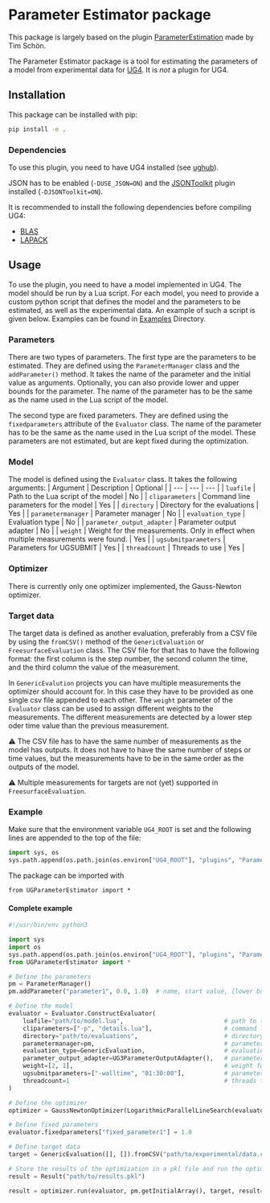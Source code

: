 # Parameter Estimator package

This package is largely based on the plugin [ParameterEstimation](https://github.com/UG4/plugin_ParameterEstimation) made by Tim Schön.

The Parameter Estimator package is a tool for estimating the parameters of a model from experimental data for [UG4](https://gcsc.uni-frankfurt.de/simulation-and-modelling/ug4). It is *not* a plugin for UG4.

## Installation

This package can be installed with pip:

```bash
pip install -e .
```

### Dependencies

To use this plugin, you need to have UG4 installed (see [ughub](https://github.com/UG4/ughub)).

JSON has to be enabled (`-DUSE_JSON=ON`) and the [JSONToolkit](https://github.com/UG4/JSONToolkit) plugin installed (`-DJSONToolkit=ON`).

It is recommended to install the following dependencies before compiling UG4:
- [BLAS](http://www.netlib.org/blas/)
- [LAPACK](http://www.netlib.org/lapack/)

## Usage

To use the plugin, you need to have a model implemented in UG4. The model should be run by a Lua script. For each model, you need to provide a custom python script that defines the model and the parameters to be estimated, as well as the experimental data. An example of such a script is given below. Examples can be found in [Examples](Examples/) Directory.

### Parameters

There are two types of parameters. The first type are the parameters to be estimated. They are defined using the `ParameterManager` class and the `addParameter()` method. It takes the name of the parameter and the initial value as arguments. Optionally, you can also provide lower and upper bounds for the parameter. The name of the parameter has to be the same as the name used in the Lua script of the model. 

The second type are fixed parameters. They are defined using the `fixedparameters` attribute of the `Evaluator` class. The name of the parameter has to be the same as the name used in the Lua script of the model. These parameters are not estimated, but are kept fixed during the optimization.

### Model

The model is defined using the `Evaluator` class. It takes the following arguments:
| Argument | Description | Optional |
| --- | --- | --- |
| `luafile` | Path to the Lua script of the model | No |
| `cliparameters` | Command line parameters for the model | Yes |
| `directory` | Directory for the evaluations | Yes |
| `parametermanager` | Parameter manager | No |
| `evaluation_type` | Evaluation type | No |
| `parameter_output_adapter` | Parameter output adapter | No |
| `weight` | Weight for the measurements. Only in effect when multiple measurements were found. | Yes |
| `ugsubmitparameters` | Parameters for UGSUBMIT | Yes |
| `threadcount` | Threads to use | Yes |


### Optimizer

There is currently only one optimizer implemented, the Gauss-Newton optimizer.


### Target data

The target data is defined as another evaluation, preferably from a CSV file by using the `fromCSV()` method of the `GenericEvaluation` or `FreesurfaceEvaluation` class. The CSV file for that has to have the following format: the first column is the step number, the second column the time, and the third column the value of the measurement. 

In `GenericEvalution` projects you can have multiple measurements the optimizer should account for. In this case they have to be provided as one single csv file appended to each other. The `weight` parameter of the `Evaluator` class can be used to assign different weights to the measurements. The different measurements are detected by a lower step oder time value than the previous measurement.

:warning: The CSV file has to have the same number of measurements as the model has outputs. It does not have to have the same number of steps or time values, but the measurements have to be in the same order as the outputs of the model.

:warning: Multiple measurements for targets are not (yet) supported in `FreesurfaceEvaluation`.

### Example

Make sure that the environment variable `UG4_ROOT` is set and the following lines are appended to the top of the file:
```python
import sys, os
sys.path.append(os.path.join(os.environ["UG4_ROOT"], "plugins", "ParameterEstimator", "python"))
```

The package can be imported with

```from UGParameterEstimator import *```

#### Complete example

```python
#!/usr/bin/env python3

import sys
import os
sys.path.append(os.path.join(os.environ["UG4_ROOT"], "plugins", "ParameterEstimator", "python"))
from UGParameterEstimator import *

# Define the parameters
pm = ParameterManager()
pm.addParameter("parameter1", 0.0, 1.0)  # name, start value, [lower bound], [upper bound]

# Define the model
evaluator = Evaluator.ConstructEvaluator(
    luafile="path/to/model.lua",                            # path to the model's lua file
    cliparameters=["-p", "details.lua"],                    # command line parameters for the model
    directory="path/to/evaluations",                        # directory for the evaluations
    parametermanager=pm,                                    # parameter manager from above
    evaluation_type=GenericEvaluation,                      # evaluation type
    parameter_output_adapter=UG3ParameterOutputAdapter(),   # parameter output adapter
    weight=[2, 1],                                          # weight for the measurements
    ugsubmitparameters=["-walltime", "01:30:00"],           # parameters for UGSUBMIT
    threadcount=1                                           # threads to use
)

# Define the optimizer
optimizer = GaussNewtonOptimizer(LogarithmicParallelLineSearch(evaluator))

# Define fixed parameters
evaluator.fixedparameters["fixed_parameter1"] = 1.0

# Define target data
target = GenericEvaluation([], []).fromCSV("path/to/experimental/data.csv")

# Store the results of the optimization in a pkl file and run the optimization
result = Result("path/to/results.pkl")

result = optimizer.run(evaluator, pm.getInitialArray(), target, result=result)

```
